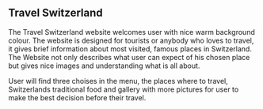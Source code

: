## Travel Switzerland

The Travel Switzerland website welcomes user with nice warm background colour. The website is designed for tourists or anybody who loves to travel, it gives brief information about most visited, famous places in Switzerland.
The Website not only describes what user can expect of his chosen place but gives nice images and understanding what is all about.

User will find three choises in the menu, the places where to travel, Switzerlands traditional food and gallery with more pictures for user to make the best decision before their travel.